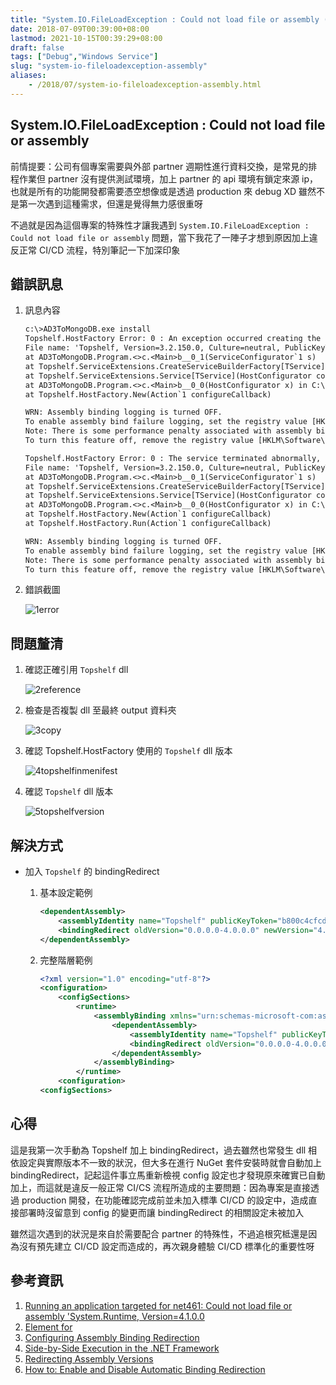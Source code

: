 ```yaml
---
title: "System.IO.FileLoadException : Could not load file or assembly (0x80131040)"
date: 2018-07-09T00:39:00+08:00
lastmod: 2021-10-15T00:39:29+08:00
draft: false
tags: ["Debug","Windows Service"]
slug: "system-io-fileloadexception-assembly"
aliases:
    - /2018/07/system-io-fileloadexception-assembly.html
---
```

## System.IO.FileLoadException : Could not load file or assembly

前情提要：公司有個專案需要與外部 partner 週期性進行資料交換，是常見的排程作業但 partner 沒有提供測試環境，加上 partner 的 api 環境有鎖定來源 ip，也就是所有的功能開發都需要憑空想像或是透過 production 來 debug XD 雖然不是第一次遇到這種需求，但還是覺得無力感很重呀

不過就是因為這個專案的特殊性才讓我遇到 `System.IO.FileLoadException : Could not load file or assembly` 問題，當下我花了一陣子才想到原因加上違反正常 CI/CD 流程，特別筆記一下加深印象

## 錯誤訊息

1. 訊息內容

    ```txt
    c:\>AD3ToMongoDB.exe install
    Topshelf.HostFactory Error: 0 : An exception occurred creating the host, System.IO.FileLoadException: Could not load file or assembly 'Topshelf, Version=3.2.150.0, Culture=neutral, PublicKeyToken=b800c4cfcdeea87b' or one of its dependencies. The located assembly's manifest definition does not match the assembly reference. (Exception from HRESULT: 0x80131040)
    File name: 'Topshelf, Version=3.2.150.0, Culture=neutral, PublicKeyToken=b800c4cfcdeea87b'
    at AD3ToMongoDB.Program.<>c.<Main>b__0_1(ServiceConfigurator`1 s)
    at Topshelf.ServiceExtensions.CreateServiceBuilderFactory[TService](Action`1 callback)
    at Topshelf.ServiceExtensions.Service[TService](HostConfigurator configurator, Action`1 callback)
    at AD3ToMongoDB.Program.<>c.<Main>b__0_0(HostConfigurator x) in C:\Users\yowko.tsai\source\repos\AD3ToMongoDB\Program.cs:line 19
    at Topshelf.HostFactory.New(Action`1 configureCallback)

    WRN: Assembly binding logging is turned OFF.
    To enable assembly bind failure logging, set the registry value [HKLM\Software\Microsoft\Fusion!EnableLog] (DWORD) to 1.
    Note: There is some performance penalty associated with assembly bind failure logging.
    To turn this feature off, remove the registry value [HKLM\Software\Microsoft\Fusion!EnableLog].

    Topshelf.HostFactory Error: 0 : The service terminated abnormally, System.IO.FileLoadException: Could not load file or assembly 'Topshelf, Version=3.2.150.0, Culture=neutral, PublicKeyToken=b800c4cfcdeea87b' or one of its dependencies. The located assembly's manifest definition does not match the assembly reference. (Exception from HRESULT: 0x80131040)
    File name: 'Topshelf, Version=3.2.150.0, Culture=neutral, PublicKeyToken=b800c4cfcdeea87b'
    at AD3ToMongoDB.Program.<>c.<Main>b__0_1(ServiceConfigurator`1 s)
    at Topshelf.ServiceExtensions.CreateServiceBuilderFactory[TService](Action`1 callback)
    at Topshelf.ServiceExtensions.Service[TService](HostConfigurator configurator, Action`1 callback)
    at AD3ToMongoDB.Program.<>c.<Main>b__0_0(HostConfigurator x) in C:\Users\yowko.tsai\source\repos\AD3ToMongoDB\Program.cs:line 19
    at Topshelf.HostFactory.New(Action`1 configureCallback)
    at Topshelf.HostFactory.Run(Action`1 configureCallback)

    WRN: Assembly binding logging is turned OFF.
    To enable assembly bind failure logging, set the registry value [HKLM\Software\Microsoft\Fusion!EnableLog] (DWORD) to 1.
    Note: There is some performance penalty associated with assembly bind failure logging.
    To turn this feature off, remove the registry value [HKLM\Software\Microsoft\Fusion!EnableLog].
    ```

2. 錯誤截圖

    ![1error](https://user-images.githubusercontent.com/3851540/42421830-7bd46c04-830e-11e8-8a2e-c75b0655a653.png)

## 問題釐清

1. 確認正確引用 `Topshelf` dll

    ![2reference](https://user-images.githubusercontent.com/3851540/42421831-7bfc41fc-830e-11e8-8f14-39303ce40fb3.png)

2. 檢查是否複製 dll 至最終 output 資料夾

    ![3copy](https://user-images.githubusercontent.com/3851540/42421832-7c242fb4-830e-11e8-8455-71d49d673712.png)

3. 確認 Topshelf.HostFactory 使用的 `Topshelf` dll 版本

    ![4topshelfinmenifest](https://user-images.githubusercontent.com/3851540/42421828-7b86870a-830e-11e8-82a8-513991e2e3e1.png)

4. 確認 `Topshelf` dll 版本

    ![5topshelfversion](https://user-images.githubusercontent.com/3851540/42421829-7bad539e-830e-11e8-8bd4-a75f540f685a.png)

## 解決方式

* 加入 `Topshelf` 的 bindingRedirect
    1. 基本設定範例

        ```xml
        <dependentAssembly>
            <assemblyIdentity name="Topshelf" publicKeyToken="b800c4cfcdeea87b" culture="neutral" />
            <bindingRedirect oldVersion="0.0.0.0-4.0.0.0" newVersion="4.0.0.0" />
        </dependentAssembly>
        ```

    2. 完整階層範例

        ```xml
        <?xml version="1.0" encoding="utf-8"?>
        <configuration>
            <configSections>
                <runtime>
                    <assemblyBinding xmlns="urn:schemas-microsoft-com:asm.v1">
                        <dependentAssembly>
                            <assemblyIdentity name="Topshelf" publicKeyToken="b800c4cfcdeea87b" culture="neutral" />
                            <bindingRedirect oldVersion="0.0.0.0-4.0.0.0" newVersion="4.0.0.0" />
                        </dependentAssembly>
                    </assemblyBinding>
                </runtime>
            <configuration>
        <configSections>
        ```

## 心得

這是我第一次手動為 Topshelf 加上 bindingRedirect，過去雖然也常發生 dll 相依設定與實際版本不一致的狀況，但大多在進行 NuGet 套件安裝時就會自動加上 bindingRedirect，記起這件事立馬重新檢視 config 設定也才發現原來確實已自動加上，而這就是違反一般正常 CI/CS 流程所造成的主要問題：因為專案是直接透過 production 開發，在功能確認完成前並未加入標準 CI/CD 的設定中，造成直接部署時沒留意到 config 的變更而讓 bindingRedirect 的相關設定未被加入

雖然這次遇到的狀況是來自於需要配合 partner 的特殊性，不過追根究柢還是因為沒有預先建立 CI/CD 設定而造成的，再次親身體驗 CI/CD 標準化的重要性呀

## 參考資訊

1. [Running an application targeted for net461: Could not load file or assembly 'System.Runtime, Version=4.1.0.0](https://github.com/dotnet/standard/issues/295)
2. [<assemblyBinding> Element for <runtime>](https://docs.microsoft.com/en-us/dotnet/framework/configure-apps/file-schema/runtime/assemblybinding-element-for-runtime?WT.mc_id=DOP-MVP-5002594)
3. [Configuring Assembly Binding Redirection](https://docs.microsoft.com/en-us/dotnet/framework/deployment/configuring-assembly-binding-redirection?WT.mc_id=DOP-MVP-5002594)
4. [Side-by-Side Execution in the .NET Framework](https://docs.microsoft.com/en-us/dotnet/framework/deployment/side-by-side-execution?WT.mc_id=DOP-MVP-5002594)
5. [Redirecting Assembly Versions](https://docs.microsoft.com/en-us/dotnet/framework/configure-apps/redirect-assembly-versions?WT.mc_id=DOP-MVP-5002594)
6. [How to: Enable and Disable Automatic Binding Redirection](https://docs.microsoft.com/en-us/dotnet/framework/configure-apps/how-to-enable-and-disable-automatic-binding-redirection?WT.mc_id=DOP-MVP-5002594)

